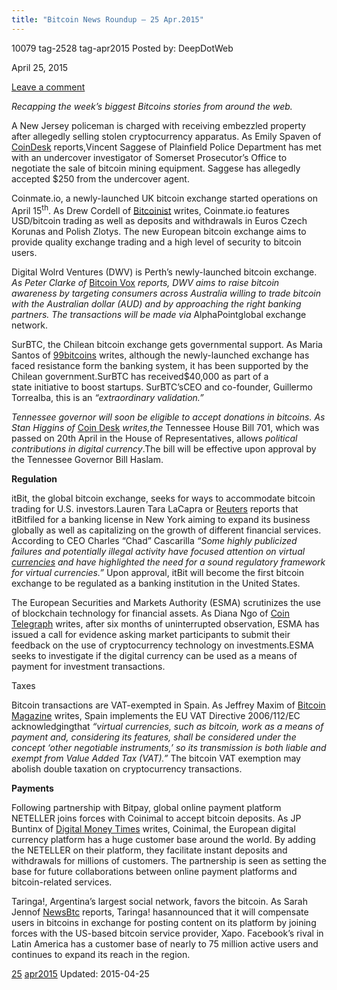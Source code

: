 ```yaml
---
title: "Bitcoin News Roundup – 25 Apr.2015"
---
```


10079  tag-2528 tag-apr2015 
Posted by: DeepDotWeb 

<span>April 25, 2015</span>


<span><a href="/2015/04/25/bitcoin-news-roundup-25-apr-2015/#respond">Leave a comment</a></span>
</p>

<p><em>Recapping the week&#8217;s biggest Bitcoins stories from around the web. </em></p>
<p>A New Jersey policeman is charged with receiving embezzled property after allegedly selling stolen cryptocurrency apparatus. As Emily Spaven of <a href="http://www.coindesk.com/nj-cop-charged-with-receiving-stolen-bitcoin-miners/">CoinDesk</a> reports,Vincent Saggese of Plainfield Police Department has met with an undercover investigator of Somerset Prosecutor’s Office to negotiate the sale of bitcoin mining equipment. Saggese has allegedly accepted $250 from the undercover agent.</p>
<p>Coinmate.io, a newly-launched UK bitcoin exchange started operations on April 15<sup>th</sup>. As Drew Cordell of <a href="http://bitcoinist.net/coinmate-io-bitcoin-exchange-launches-europe/">Bitcoinist</a> writes, Coinmate.io features USD/bitcoin trading as well as deposits and withdrawals in Euros Czech Korunas and Polish Zlotys. The new European bitcoin exchange aims to provide quality exchange trading and a high level of security to bitcoin users.</p>
<p>Digital Wolrd Ventures (DWV) is Perth’s newly-launched bitcoin exchange.<em> As Peter Clarke of </em><a href="http://bitcoinvox.com/article/1634/dwv-new-australian-bitcoin-exchange">Bitcoin Vox</a><em> reports, DWV aims to raise bitcoin awareness by targeting consumers across Australia willing to trade bitcoin with the Australian dollar (AUD) and by approaching the right banking partners. The transactions will be made via </em>AlphaPointglobal exchange network.</p>
<p>SurBTC, the Chilean bitcoin exchange gets governmental support. As Maria Santos of <a href="http://99bitcoins.com/why-the-chilean-government-gave-40k-to-a-local-bitcoin-exchange/">99bitcoins</a> writes, although the newly-launched exchange has faced resistance form the banking system, it has been supported by the Chilean government.SurBTC has received$40,000 as part of a state initiative to boost startups. SurBTC’sCEO and co-founder, Guillermo Torrealba, this is an <em>“extraordinary validation.”</em></p>
<p><em>Tennessee governor will soon be eligible to accept donations in bitcoins. As Stan Higgins of </em><a href="http://www.coindesk.com/tennessee-governor-bitcoin-campaign-donation/">Coin Desk</a><em> writes,the </em>Tennessee House Bill 701, which was passed on 20th April in the House of Representatives, allows <em>political contributions in digital currency</em>.The bill will be effective upon approval by the Tennessee Governor Bill Haslam.</p>
<p><strong>Regulation</strong></p>
<p>itBit, the global bitcoin exchange, seeks for ways to accommodate bitcoin trading for U.S. investors.Lauren Tara LaCapra or <a href="http://uk.reuters.com/article/2015/04/23/uk-bitcoin-itbit-exclusive-idUKKBN0NE2H920150423">Reuters</a> reports that itBitfiled for a banking license in New York aiming to expand its business globally as well as capitalizing on the growth of different financial services. According to CEO Charles &#8220;Chad&#8221; Cascarilla <em>“Some highly publicized failures and potentially illegal activity have focused attention on virtual </em><a href="http://uk.reuters.com/business/currencies"><em>currencies</em></a><em> and have highlighted the need for a sound regulatory framework for virtual currencies.” </em>Upon approval, itBit will become the first bitcoin exchange to be regulated as a banking institution in the United States.</p>
<p>The European Securities and Markets Authority (ESMA) scrutinizes the use of blockchain technology for financial assets. As Diana Ngo of <a href="http://cointelegraph.com/news/114047/eu-markets-authority-digs-into-digital-currency-investments">Coin Telegraph</a> writes, after six months of uninterrupted observation, ESMA has issued a call for evidence asking market participants to submit their feedback on the use of cryptocurrency technology on investments.ESMA seeks to investigate if the digital currency can be used as a means of payment for investment transactions.</p>
<p>Taxes</p>
<p>Bitcoin transactions are VAT-exempted in Spain. As Jeffrey Maxim of <a href="https://bitcoinmagazine.com/20118/bitcoin-now-vat-exempt-spain/">Bitcoin Magazine</a> writes, Spain implements the EU VAT Directive 2006/112/EC acknowledgingthat <em>“virtual currencies, such as bitcoin, work as a means of payment and, considering its features, shall be considered under the concept ‘other negotiable instruments,’ so its transmission is both liable and exempt from Value Added Tax (VAT).” </em>The bitcoin VAT exemption may abolish double taxation on cryptocurrency transactions.</p>
<p><strong>Payments</strong></p>
<p>Following partnership with Bitpay, global online payment platform NETELLER joins forces with Coinimal to accept bitcoin deposits. As JP Buntinx of <a href="http://digitalmoneytimes.com/crypto-news/coinimal-partners-with-neteller-to-push-bitcoin-adoption/">Digital Money Times</a> writes, Coinimal, the European digital currency platform has a huge customer base around the world. By adding the NETELLER on their platform, they facilitate instant deposits and withdrawals for millions of customers. The partnership is seen as setting the base for future collaborations between online payment platforms and bitcoin-related services.</p>
<p>Taringa!, Argentina’s largest social network, favors the bitcoin. As Sarah Jennof <a href="http://www.newsbtc.com/2015/04/22/social-network-in-latin-america-offers-bitcoin-payments-for-content/">NewsBtc</a> reports, Taringa! hasannounced that it will compensate users in bitcoins in exchange for posting content on its platform by joining forces with the US-based bitcoin service provider, Xapo. Facebook’s rival in Latin America has a customer base of nearly to 75 million active users and continues to expand its reach in the region.</p>
</div>
<a href="/tag/25/" rel="tag">25</a> <a href="/tag/apr2015/" rel="tag">apr2015</a>  </span> 
Updated: 2015-04-25

    

